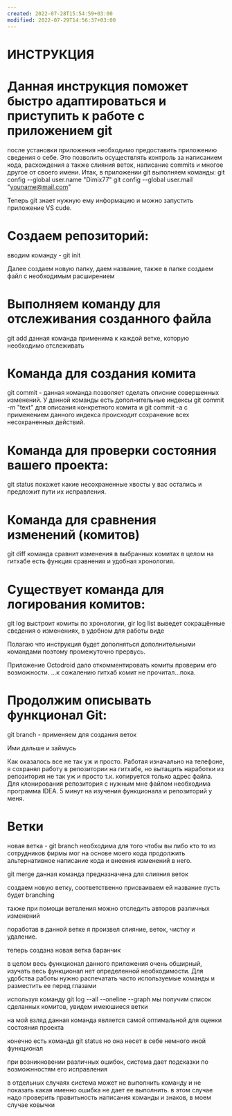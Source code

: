 ```yaml
---
created: 2022-07-28T15:54:59+03:00
modified: 2022-07-29T14:56:37+03:00
---
```


# **ИНСТРУКЦИЯ**

# Данная инструкция поможет быстро адаптироваться и приступить к работе с приложением git

после установки приложения необходимо предоставить приложению сведения о себе. Это позволить осуществлять контроль за написанием кода, расхождения а также слияния веток, написание commits и многое другое от своего имени. Итак, в приложении git выполняем команды: 
git config --global user.name "Dimix77"
git config --global user.mail "youname@mail.com"

Теперь git знает нужную ему информацию и можно запустить приложение VS cude.

# Создаем репозиторий:

вводим команду - git init

Далее создаем новую папку, даем название, также в папке создаем файл с необходимым расширением

# Выполняем команду для отслеживания созданного файла

git add <falename> данная команда применима к каждой ветке, которую необходимо отслеживать

# Команда для создания комита

git commit - данная команда позволяет сделать описние совершенных изменений. У данной команды есть дополнительные индексы git commit -m "text" для описания конкретного комита и git commit -a с применением данного индекса происходит сохранение всех несохраненных действий.

# Команда для проверки состояния вашего проекта:

git status покажет какие несохраненные хвосты у вас остались и предложит пути их исправления.

# Команда для сравнения изменений (комитов)

git diff команда сравнит изменения в выбранных комитах
в целом на гитхабе есть функция сравнения и удобная хронология.

# Существует команда для логирования комитов:

git log выстроит комиты по хронологии, gir log list выведет сокращённые сведения о изменениях, в удобном для работы виде

Полагаю что инструкция будет дополняться дополнительными командами поэтому промежуточно прервусь.

Приложение Octodroid дало откомментировать комиты проверим его возможности.
...к сожалению гитхаб комит не прочитал...пока.

# Продолжим описывать функционал Git:

git branch  - применяем для создания веток

Ими дальше и займусь

Как оказалось все не так уж и просто. Работая изначально на телефоне, я сохранял работу в репозитории на гитхабе, но вытащить наработки из репозитория не так уж и просто т.к. копируется только адрес файла. Для клонирования репозитория с нужным мне файлом необходима программа IDEA. 5 минут на изучения функционала и репозиторий у меня.

# Ветки

новая ветка - git branch необходима для того чтобы вы либо кто то из сотрудников фирмы мог на основе моего кода продолжить альтернативное написание кода и внеения изменений в него.

git merge  данная команда предназначена для слияния веток


создаем новую ветку, соответственно присваиваем ей название
пусть будет branching

также при помощи ветвления можно отследить авторов различных изменений 

поработав в данной ветке я произвел слияние, веток, чистку и удаление.

теперь создана новая ветка баранчик

в целом весь функционал данного приложения очень обширный, изучать весь функционал нет определенной необходимости. Для удобства работы нужно распечатать часто используемые команды и разместить ее перед глазами

используя команду git log --all --oneline --graph мы получим список сделанных комитов, увидем имеюшиеся ветки

на мой взляд данная команда является самой оптимальной для оценки состояния проекта

конечно есть команда git status но она несет в себе немного иной функционал


при возникновении различных ошибок, система дает подсказки по возможнностям его исправления

в отдельных случаях система может не выполнить команду и не показать какая именно ошибка не дает ее выполнить. в этом случае надо проверить правитьность написания команды и знаков, в моем случае ковычки


